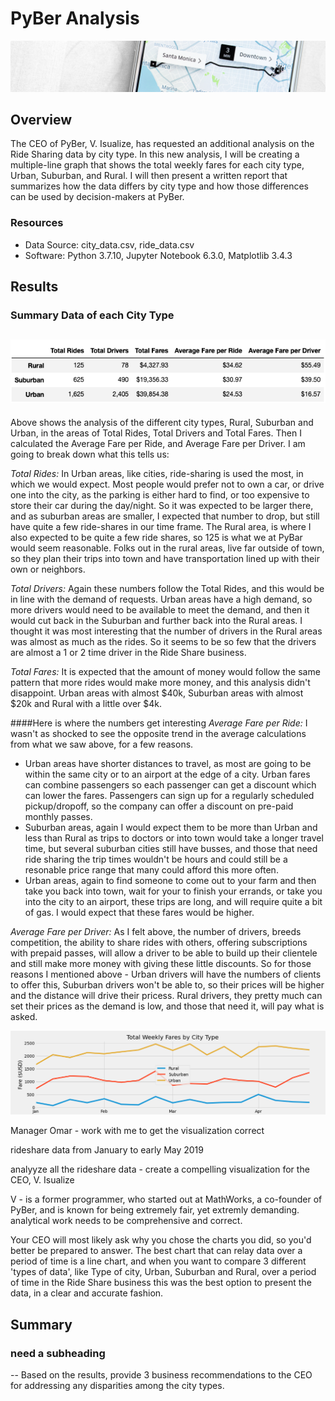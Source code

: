 # PyBer Analysis

![PyBer Analysis](analysis/PyBer_Analysis.png)

## Overview
The CEO of PyBer, V. Isualize, has requested an additional analysis on the Ride Sharing data by city type. In this new analysis, I will be creating a multiple-line graph that shows the total weekly fares for each city type, Urban, Suburban, and Rural.  I will then present a written report that summarizes how the data differs by city type and how those differences can be used by decision-makers at PyBer.

### Resources
* Data Source: city_data.csv, ride_data.csv
* Software: Python 3.7.10, Jupyter Notebook 6.3.0, Matplotlib 3.4.3
 
## Results 
### Summary Data of each City Type
![Summary Data](analysis/pyber_summary_df.png)
---
Above shows the analysis of the different city types, Rural, Suburban and Urban, in the areas of Total Rides, Total Drivers and Total Fares.  Then I calculated the Average Fare per Ride, and Average Fare per Driver.  I am going to break down what this tells us:

_Total Rides:_ In Urban areas, like cities, ride-sharing is used the most, in which we would expect. Most people would prefer not to own a car, or drive one into the city, as the parking is either hard to find, or too expensive to store their car during the day/night.  So it was expected to be larger there, and as suburban areas are smaller, I expected that number to drop, but still have quite a few ride-shares in our time frame.  The Rural area, is where I also expected to be quite a few ride shares, so 125 is what we at PyBar would seem reasonable.  Folks out in the rural areas, live far outside of town, so they plan their trips into town and have transportation lined up with their own or neighbors.

_Total Drivers:_ Again these numbers follow the Total Rides, and this would be in line with the demand of requests. Urban areas have a high demand, so more drivers would need to be available to meet the demand, and then it would cut back in the Suburban and further back into the Rural areas.  I thought it was most interesting that the number of drivers in the Rural areas was almost as much as the rides.  So it seems to be so few that the drivers are almost a 1 or 2 time driver in the Ride Share business.

_Total Fares:_ It is expected that the amount of money would follow the same pattern that more rides would make more money, and this analysis didn't disappoint.
Urban areas with almost $40k, Suburban areas with almost $20k and Rural with a little over $4k.

####Here is where the numbers get interesting
_Average Fare per Ride:_ I wasn't as shocked to see the opposite trend in the average calculations from what we saw above, for a few reasons.
* Urban areas have shorter distances to travel, as most are going to be within the same city or to an airport at the edge of a city. Urban fares can combine passengers so each passenger can get a discount which can lower the fares.  Passengers can sign up for a regularly scheduled pickup/dropoff, so the company can offer a discount on pre-paid monthly passes.  
* Suburban areas, again I would expect them to be more than Urban and less than Rural as trips to doctors or into town would take a longer travel time, but several suburban cities still have busses, and those that need ride sharing the trip times wouldn't be hours and could still be a resonable price range that many could afford this more often.
* Urban areas, again to find someone to come out to your farm and then take you back into town, wait for your to finish your errands, or take you into the city to an airport, these trips are long, and will require quite a bit of gas.  I would expect that these fares would be higher.

_Average Fare per Driver:_ As I felt above, the number of drivers, breeds competition, the ability to share rides with others, offering subscriptions with prepaid passes, will allow a driver to be able to build up their clientele and still make more money with giving these little discounts. So for those reasons I mentioned above - Urban drivers will have the numbers of clients to offer this, Suburban drivers won't be able to, so their prices will be higher and the distance will drive their pricess.  Rural drivers, they pretty much can set their prices as the demand is low, and those that need it, will pay what is asked.

![DetailsoverTime](analysis/PyBer_fare_summary.png)





Manager Omar - work with me to get the visualization correct

rideshare data from January to early May 2019

analyyze all the rideshare data  - create a compelling visualization for the CEO, V. Isualize

V - is a former programmer, who started out at MathWorks, a co-founder of PyBer, and is known for being extremely fair, yet extremly demanding.
analytical work needs to be comprehensive and correct.


Your CEO will most likely ask why you chose the charts you did, so you'd better be prepared to answer.
The best chart that can relay data over a period of time is a line chart, and when you want to compare 3 different 'types of data', like Type of city, Urban, Suburban and Rural, over a period of time in the Ride Share business this was the best option to present the data, in a clear and accurate fashion.









## Summary

### need a subheading
-- Based on the results, provide 3 business recommendations to the CEO for addressing any disparities among the city types.

